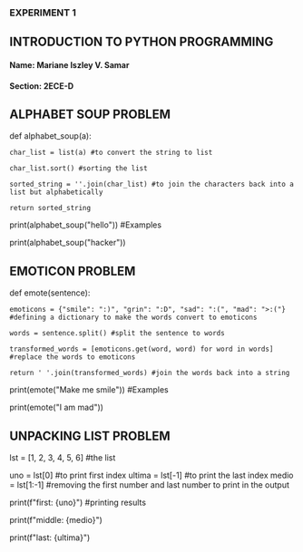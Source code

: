 ### EXPERIMENT 1
## INTRODUCTION TO PYTHON PROGRAMMING
#### Name: Mariane Iszley V. Samar
#### Section: 2ECE-D


## ALPHABET SOUP PROBLEM

def alphabet_soup(a): 
    
    char_list = list(a) #to convert the string to list
    
    char_list.sort() #sorting the list
    
    sorted_string = ''.join(char_list) #to join the characters back into a list but alphabetically
    
    return sorted_string

print(alphabet_soup("hello"))  #Examples

print(alphabet_soup("hacker")) 



## EMOTICON PROBLEM

def emote(sentence):
    
    emoticons = {"smile": ":)", "grin": ":D", "sad": ":(", "mad": ">:("} #defining a dictionary to make the words convert to emoticons
    
    words = sentence.split() #split the sentence to words
    
    transformed_words = [emoticons.get(word, word) for word in words] #replace the words to emoticons
    
    return ' '.join(transformed_words) #join the words back into a string

print(emote("Make me smile"))  #Examples

print(emote("I am mad"))       


## UNPACKING LIST PROBLEM

lst = [1, 2, 3, 4, 5, 6] #the list

uno = lst[0] #to print first index
ultima = lst[-1] #to print the last index
medio = lst[1:-1] #removing the first number and last number to print in the output

print(f"first: {uno}") #printing results

print(f"middle: {medio}")

print(f"last: {ultima}")
